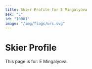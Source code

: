 ```yaml
---
title: Skier Profile for E Mingalyova
sex: "L"
id: "10001"
image: "/img/flags/urs.svg" 
---
```


# Skier Profile

This page is for: E Mingalyova.
    
